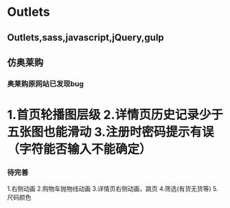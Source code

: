 # Outlets


## Outlets,sass,javascript,jQuery,gulp
## 仿奥莱购
### 奥莱购原网站已发现bug
1.首页轮播图层级
2.详情页历史记录少于五张图也能滑动
3.注册时密码提示有误（字符能否输入不能确定）
========================
### 待完善
1.右侧动画
2.购物车抛物线动画
3.详情页右侧动画，跳页
4.筛选(有货无货等)
5.尺码颜色

